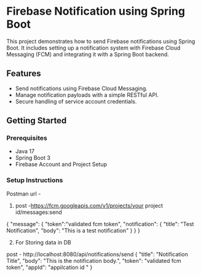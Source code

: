 # Firebase Notification using Spring Boot

This project demonstrates how to send Firebase notifications using Spring Boot. It includes setting up a notification system with Firebase Cloud Messaging (FCM) and integrating it with a Spring Boot backend.

## Features

- Send notifications using Firebase Cloud Messaging.
- Manage notification payloads with a simple RESTful API.
- Secure handling of service account credentials.

## Getting Started

### Prerequisites

- Java 17
- Spring Boot 3
- Firebase Account and Project Setup

### Setup Instructions

Postman url - 

1. post -https://fcm.googleapis.com/v1/projects/your project id/messages:send

{
  "message": {
    "token":"validated fcm token",
    "notification": {
      "title": "Test Notification",
      "body": "This is a test notification"
    }
  }
}



2. For Storing data in DB 

post - http://localhost:8080/api/notifications/send
{
  "title": "Notification Title",
  "body": "This is the notification body.",
  "token": "validated fcm token",
  "appId": "appilcation id "
}
